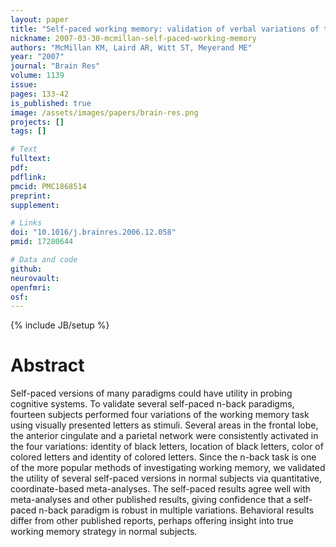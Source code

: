 ```yaml
---
layout: paper
title: "Self-paced working memory: validation of verbal variations of the n-back paradigm."
nickname: 2007-03-30-mcmillan-self-paced-working-memory
authors: "McMillan KM, Laird AR, Witt ST, Meyerand ME"
year: "2007"
journal: "Brain Res"
volume: 1139
issue: 
pages: 133-42
is_published: true
image: /assets/images/papers/brain-res.png
projects: []
tags: []

# Text
fulltext:
pdf:
pdflink:
pmcid: PMC1868514
preprint:
supplement:

# Links
doi: "10.1016/j.brainres.2006.12.058"
pmid: 17280644

# Data and code
github:
neurovault:
openfmri:
osf:
---
```

{% include JB/setup %}

# Abstract

Self-paced versions of many paradigms could have utility in probing cognitive systems. To validate several self-paced n-back paradigms, fourteen subjects performed four variations of the working memory task using visually presented letters as stimuli. Several areas in the frontal lobe, the anterior cingulate and a parietal network were consistently activated in the four variations: identity of black letters, location of black letters, color of colored letters and identity of colored letters. Since the n-back task is one of the more popular methods of investigating working memory, we validated the utility of several self-paced versions in normal subjects via quantitative, coordinate-based meta-analyses. The self-paced results agree well with meta-analyses and other published results, giving confidence that a self-paced n-back paradigm is robust in multiple variations. Behavioral results differ from other published reports, perhaps offering insight into true working memory strategy in normal subjects.
